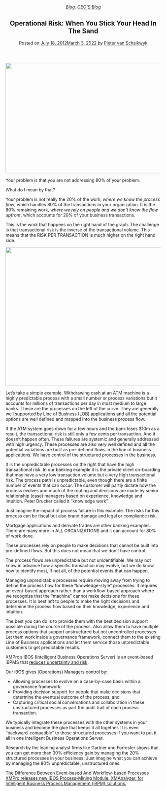 
<article class="post-1083 post type-post status-publish format-standard has-post-thumbnail hentry category-blog category-pieter-blog tag-bpm tag-intelligent-business-operations" id="post-1083">
<div class="article-inner">
<header class="entry-header">
<div class="entry-header-text entry-header-text-top text-center">
<h6 class="entry-category is-xsmall"><a href="https://xmpro.com/category/blog/" rel="category tag">Blog</a>, <a href="https://xmpro.com/category/blog/pieter-blog/" rel="category tag">CEO'S Blog</a></h6><h1 class="entry-title">Operational Risk: When You Stick Your Head In The Sand</h1><div class="entry-divider is-divider small"></div>
<div class="entry-meta uppercase is-xsmall">
<span class="posted-on">Posted on <a href="https://xmpro.com/unpredictable-processes/" rel="bookmark"><time class="entry-date published" datetime="2012-07-18T03:33:14+00:00">July 18, 2012</time><time class="updated" datetime="2022-03-03T04:25:49+00:00">March 3, 2022</time></a></span> <span class="byline">by <span class="meta-author vcard"><a class="url fn n" href="https://xmpro.com/author/pietervs/">Pieter van Schalkwyk</a></span></span> </div>
</div>
</header>
<div class="entry-content single-page">
<p><a href="https://xmpro.com/wp-content/uploads/2012/07/Unpredictable.png"><img height="358" src="https://xmpro.com/wp-content/uploads/2012/07/Unpredictable.png" width="538"/>
</a></p>
<p>Your problem is that you are not addressing 80% of your problem.</p>
<p>What do I mean by that?</p>
<p>Your problem is not really the 20% of the work, <em>where we know the process flow</em>, which handles 80% of the transactions in your organization. It is the 80% remaining work, <em>where we rely on people and we don’t know the flow upfront</em>, which accounts for 20% of your business transactions.</p>
<p>This is the work that happens on the right hand of the graph. The challenge is that transactional risk is the inverse of the transactional volume. This means that the RISK PER TRANSACTION is much higher on the right hand side.</p>
<p style="text-align: center;"><a href="https://xmpro.com/info/unpredictable-process/" rel="noopener noreferrer" target="_blank"><img height="450" src="https://xmpro.com/wp-content/uploads/2012/07/GraphUnpredictable2.png" width="528"/>
</a></p>
<p>Let’s take a simple example. Withdrawing cash at an ATM machine is a highly predictable process with a small number or process variations but it accounts for millions of transactions per day in most medium to large banks. These are the processes on the left of the curve. They are generally well supported by Line of Business (LOB) applications and all the potential options are well defined and mapped into the business process flow.</p>
<p>If the ATM system goes down for a few hours and the bank loses $10m as a result, the transactional risk is still only a few cents per transaction. And it doesn’t happen often. These failures are systemic and generally addressed with high urgency. These processes are also very well defined and all the potential variations are built as pre-defined flows in the line of business applications. We have control of the structured processes in the business.</p>
<p>It is the unpredictable processes on the right that have the high transactional risk. In our banking example it is the private client on-boarding that may have a very low transaction volume but a very high transactional risk. The process path is unpredictable, even though there are a finite number of events that can occur. The customer will partly dictate how the process evolves and much of the routing and decisions are made by senior relationship (case) managers based on experience, knowledge and intuition. Peter Drucker called it “knowledge work”.</p>
<p>Just imagine the impact of process failure in this example. The risks for this process can be fiscal but also brand damage and legal or compliance risk.</p>
<p>Mortgage applications and derivate trades are other banking examples. There are many more in ALL ORGANIZATIONS and it can account for 80% of work done.</p>
<p>These processes rely on people to make decisions that cannot be built into pre-defined flows. But this does not mean that we don’t have control.</p>
<p>The process flows are unpredictable but not unidentifiable. We may not know in advance how a specific transaction may evolve, but we do know how to identify most, if not all, of the potential events that can happen.</p>
<p>Managing unpredictable processes require moving away from trying to define the process flow for these “knowledge-style” processes. It requires an event-based approach rather than a workflow-based approach where we recognize that the “machine” cannot make decisions for these processes. It is best left to people to make the right decisions and determine the process flow based on their knowledge, experience and intuition.</p>
<p>The best you can do is to provide them with the best decision support possible during the course of the process. Also allow them to have multiple process options that support unstructured but not uncontrolled processes. Let them work inside a governance framework, connect them to the existing Line of Business applications and let them service those unpredictable customers to get predictable results.</p>
<p>XMPro’s iBOS (Intelligent Business Operations Server) is an event-based iBPMS that <span style="text-decoration: underline;">reduces uncertainty and risk</span>.</p>
<p>Our iBOS gives (Operations) Managers control by:</p>
<ul>
<li>Allowing processes to evolve on a case-by-case basis within a governance framework;</li>
<li>Providing decision support for people that make decisions that determine the eventual outcome of the process; and</li>
<li>Capturing critical social conversations and collaboration in these unstructured processes as part the audit trail of each process transaction.</li>
</ul>
<p>We typically integrate these processes with the other systems in your business and become the glue that keeps it all together. It is even “backward-compatible” to those structured processes if you want to put it all in one Intelligent Business Operations Server.</p>
<p>Research by the leading analyst firms like Gartner and Forrester shows that you can get more than 30% efficiency gain by managing the 20% structured processes in your business. Just imagine what you can achieve by managing the 80% unpredictable, unstructured ones.</p>
<div class="blog-share text-center"><div class="is-divider medium"></div><div class="social-icons share-icons share-row relative"><a aria-label="Share on WhatsApp" class="icon button circle is-outline tooltip whatsapp show-for-medium" data-action="share/whatsapp/share" href="whatsapp://send?text=Operational%20Risk%3A%20When%20You%20Stick%20Your%20Head%20In%20The%20Sand - https://xmpro.com/unpredictable-processes/" title="Share on WhatsApp"><i class="icon-whatsapp"></i></a><a aria-label="Share on Facebook" class="icon button circle is-outline tooltip facebook" data-label="Facebook" href="https://www.facebook.com/sharer.php?u=https://xmpro.com/unpredictable-processes/" onclick="window.open(this.href,this.title,'width=500,height=500,top=300px,left=300px'); return false;" rel="noopener nofollow" target="_blank" title="Share on Facebook"><i class="icon-facebook"></i></a><a aria-label="Share on Twitter" class="icon button circle is-outline tooltip twitter" href="https://twitter.com/share?url=https://xmpro.com/unpredictable-processes/" onclick="window.open(this.href,this.title,'width=500,height=500,top=300px,left=300px'); return false;" rel="noopener nofollow" target="_blank" title="Share on Twitter"><i class="icon-twitter"></i></a><a aria-label="Email to a Friend" class="icon button circle is-outline tooltip email" href="/cdn-cgi/l/email-protection#94abe7e1f6fef1f7e0a9dbe4f1e6f5e0fdfbfaf5f8b1a6a4c6fde7ffb1a7d5b1a6a4c3fcf1fab1a6a4cdfbe1b1a6a4c7e0fdf7ffb1a6a4cdfbe1e6b1a6a4dcf1f5f0b1a6a4ddfab1a6a4c0fcf1b1a6a4c7f5faf0b2f6fbf0eda9d7fcf1f7ffb1a6a4e0fcfde7b1a6a4fbe1e0b1a7d5b1a6a4fce0e0e4e7b1a7d5b1a6d2b1a6d2ecf9e4e6fbbaf7fbf9b1a6d2e1fae4e6f1f0fdf7e0f5f6f8f1b9e4e6fbf7f1e7e7f1e7b1a6d2" rel="nofollow" title="Email to a Friend"><i class="icon-envelop"></i></a><a aria-label="Pin on Pinterest" class="icon button circle is-outline tooltip pinterest" href="https://pinterest.com/pin/create/button?url=https://xmpro.com/unpredictable-processes/&amp;media=https://xmpro.com/wp-content/uploads/2012/07/GraphUnpredictable2.png&amp;description=Operational%20Risk%3A%20When%20You%20Stick%20Your%20Head%20In%20The%20Sand" onclick="window.open(this.href,this.title,'width=500,height=500,top=300px,left=300px'); return false;" rel="noopener nofollow" target="_blank" title="Pin on Pinterest"><i class="icon-pinterest"></i></a><a aria-label="Share on LinkedIn" class="icon button circle is-outline tooltip linkedin" href="https://www.linkedin.com/shareArticle?mini=true&amp;url=https://xmpro.com/unpredictable-processes/&amp;title=Operational%20Risk%3A%20When%20You%20Stick%20Your%20Head%20In%20The%20Sand" onclick="window.open(this.href,this.title,'width=500,height=500,top=300px,left=300px'); return false;" rel="noopener nofollow" target="_blank" title="Share on LinkedIn"><i class="icon-linkedin"></i></a></div></div></div>
<nav class="navigation-post" id="nav-below" role="navigation">
<div class="flex-row next-prev-nav bt bb">
<div class="flex-col flex-grow nav-prev text-left">
<div class="nav-previous"><a href="https://xmpro.com/the-difference-between-event-based-and-workflow-based-processes/" rel="prev"><span class="hide-for-small"><i class="icon-angle-left"></i></span> The Difference Between Event-based And Workflow-based Processes</a></div>
</div>
<div class="flex-col flex-grow nav-next text-right">
<div class="nav-next"><a href="https://xmpro.com/xmpro-releases-new-ibos-process-mining-module-xmanalyzer/" rel="next">XMPro releases new iBOS Process-Mining Module, XMAnalyzer, for Intelligent Business Process Management (iBPM) solutions. <span class="hide-for-small"><i class="icon-angle-right"></i></span></a></div> </div>
</div>
</nav>
</div>
</article>
<div class="comments-area" id="comments">
</div>
